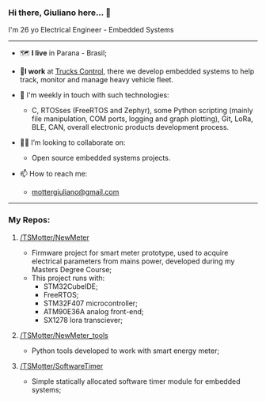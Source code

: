 ### **Hi there,** Giuliano here... 🤙

I'm 26 yo Electrical Engineer - Embedded Systems

---

- 🗺 **I live** in Parana - Brasil;

- 🦾**I work** at [Trucks Control](https://www.truckscomercio.com.br/), there we develop embedded systems to help track, monitor and manage heavy vehicle fleet.

- 💫 I'm weekly in touch with such technologies:
    - C, RTOSses (FreeRTOS and Zephyr), some Python scripting (mainly file manipulation, COM ports, logging and graph plotting), Git, LoRa, BLE, CAN, overall electronic products development process.

- 🤜🤛 I’m looking to collaborate on:
    - Open source embedded systems projects.

- 📫 How to reach me:
    - mottergiuliano@gmail.com

---

### My Repos:

1. [/TSMotter/NewMeter](https://github.com/TSMotter/NewMeter)
    - Firmware project for smart meter prototype, used to acquire electrical parameters from mains power, developed during my Masters Degree Course;
    - This project runs with:
        - STM32CubeIDE;
        - FreeRTOS;
        - STM32F407 microcontroller;
        - ATM90E36A analog front-end;
        - SX1278 lora transciever;
  
2. [/TSMotter/NewMeter_tools](https://github.com/TSMotter/NewMeter_tools)
    - Python tools developed to work with smart energy meter;
  
3. [/TSMotter/SoftwareTimer](https://github.com/TSMotter/SoftwareTimer)
    - Simple statically allocated software timer module for embedded systems;